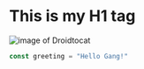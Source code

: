 # This is my H1 tag
![image of Droidtocat](https://octodex.github.com/images/droidtocat.png)
``` javascript
const greeting = "Hello Gang!"
```
